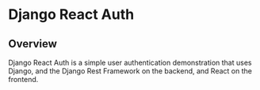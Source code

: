 # Django React Auth

## Overview

Django React Auth is a simple user authentication demonstration that uses
Django, and the Django Rest Framework on the backend, and React on the frontend.
